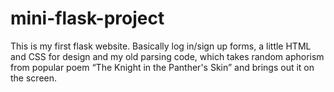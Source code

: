 # mini-flask-project
This is my first flask website. Basically log in/sign up forms, a little HTML and CSS for design and my old parsing code, which takes random aphorism from popular poem “The Knight in the Panther's Skin” and brings out it on the screen.
